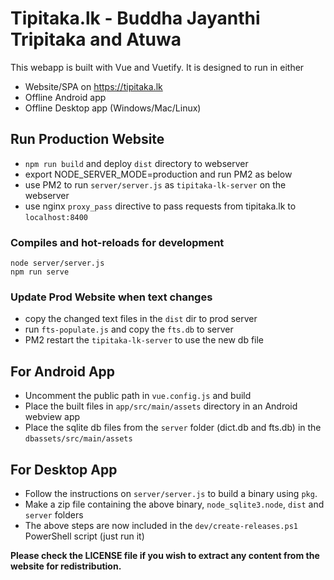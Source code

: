 # Tipitaka.lk - Buddha Jayanthi Tripitaka and Atuwa

This webapp is built with Vue and Vuetify. It is designed to run in either

* Website/SPA on https://tipitaka.lk
* Offline Android app
* Offline Desktop app (Windows/Mac/Linux)
   
## Run Production Website
* `npm run build` and deploy `dist` directory to webserver
* export NODE_SERVER_MODE=production and run PM2 as below
* use PM2 to run `server/server.js` as `tipitaka-lk-server` on the webserver
* use nginx `proxy_pass` directive to pass requests from tipitaka.lk to `localhost:8400`

### Compiles and hot-reloads for development
```
node server/server.js
npm run serve
```

### Update Prod Website when text changes
* copy the changed text files in the `dist` dir to prod server
* run `fts-populate.js` and copy the `fts.db` to server
* PM2 restart the `tipitaka-lk-server` to use the new db file

## For Android App
* Uncomment the public path in `vue.config.js` and build
* Place the built files in `app/src/main/assets` directory in an Android webview app
* Place the sqlite db files from the `server` folder (dict.db and fts.db) in the `dbassets/src/main/assets`

## For Desktop App
* Follow the instructions on `server/server.js` to build a binary using `pkg`.
* Make a zip file containing the above binary, `node_sqlite3.node`, `dist` and `server` folders
* The above steps are now included in the `dev/create-releases.ps1` PowerShell script (just run it)

**Please check the LICENSE file if you wish to extract any content from the website for redistribution.**
